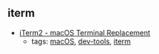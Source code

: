 iterm
---
* [iTerm2 - macOS Terminal Replacement](http://www.iterm2.com/)
    * tags: [macOS](../tags/macOS.md), [dev-tools](../tags/dev-tools.md), [iterm](../tags/iterm.md)
